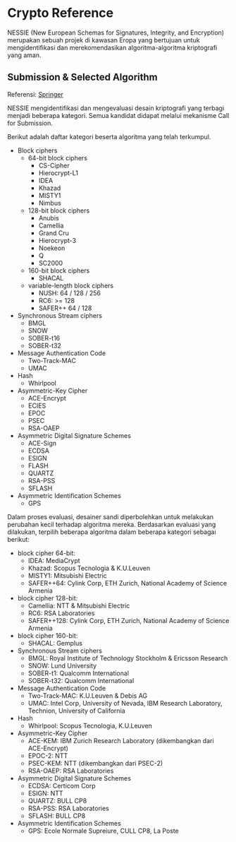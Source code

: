 # Crypto Reference

NESSIE (New European Schemas for Signatures, Integrity, and Encryption) merupakan sebuah projek di kawasan Eropa yang bertujuan untuk mengidentifikasi dan merekomendasikan algoritma-algoritma kriptografi yang aman.

## Submission & Selected Algorithm

Referensi: [Springer](https://link.springer.com/content/pdf/10.1007/3-540-45664-3_21.pdf)

NESSIE mengidentifikasi dan mengevaluasi desain kriptografi yang terbagi menjadi beberapa kategori. Semua kandidat didapat melalui mekanisme Call for Submission.

Berikut adalah daftar kategori beserta algoritma yang telah terkumpul.

* Block ciphers
    * 64-bit block ciphers
        - CS-Cipher
        - Hierocrypt-L1
        - IDEA
        - Khazad
        - MISTY1
        - Nimbus
    * 128-bit block ciphers
        - Anubis
        - Camellia
        - Grand Cru
        - Hierocrypt-3
        - Noekeon
        - Q
        - SC2000
    * 160-bit block ciphers
        - SHACAL
    * variable-length block ciphers
        - NUSH: 64 / 128 / 256
        - RC6: >= 128
        - SAFER++ 64 / 128
* Synchronous Stream ciphers
    * BMGL
    * SNOW
    * SOBER-t16
    * SOBER-t32
* Message Authentication Code
    * Two-Track-MAC
    * UMAC
* Hash
    * Whirlpool
* Asymmetric-Key Cipher
    * ACE-Encrypt
    * ECIES
    * EPOC
    * PSEC
    * RSA-OAEP
* Asymmetric Digital Signature Schemes
    * ACE-Sign
    * ECDSA
    * ESIGN
    * FLASH
    * QUARTZ
    * RSA-PSS
    * SFLASH
* Asymmetric Identification Schemes
    * GPS

Dalam proses evaluasi, desainer sandi diperbolehkan untuk melakukan perubahan kecil terhadap algoritma mereka. Berdasarkan evaluasi yang dilakukan, terpilih beberapa algoritma dalam beberapa kategori sebagai berikut:

* block cipher 64-bit: 
    - IDEA: MediaCrypt
    - Khazad: Scopus Tecnologia & K.U.Leuven
    - MISTY1: Mitsubishi Electric
    - SAFER++64: Cylink Corp, ETH Zurich, National Academy of Science Armenia
* block cipher 128-bit:
    - Camellia: NTT & Mitsubishi Electric
    - RC6: RSA Laboratories
    - SAFER++128: Cylink Corp, ETH Zurich, National Academy of Science Armenia
* block cipher 160-bit:
    - SHACAL: Gemplus
* Synchronous Stream ciphers
    * BMGL: Royal Institute of Technology Stockholm & Ericsson Research
    * SNOW: Lund University
    * SOBER-t1: Qualcomm International
    * SOBER-t32: Qualcomm International
* Message Authentication Code
    * Two-Track-MAC: K.U.Leuven & Debis AG
    * UMAC: Intel Corp, University of Nevada, IBM Research Laboratory, Technion, University of California
* Hash
    * Whirlpool: Scopus Tecnologia, K.U.Leuven
* Asymmetric-Key Cipher
    * ACE-KEM: IBM Zurich Research Laboratory (dikembangkan dari ACE-Encrypt)
    * EPOC-2: NTT 
    * PSEC-KEM: NTT (dikembangkan dari PSEC-2)
    * RSA-OAEP: RSA Laboratories
* Asymmetric Digital Signature Schemes
    * ECDSA: Certicom Corp
    * ESIGN: NTT
    * QUARTZ: BULL CP8
    * RSA-PSS: RSA Laboratories
    * SFLASH: BULL CP8
* Asymmetric Identification Schemes
    * GPS: Ecole Normale Supreiure, CULL CP8, La Poste
